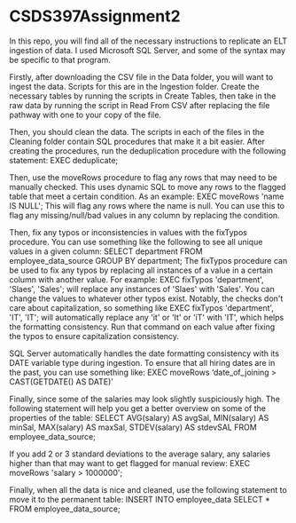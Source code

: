# CSDS397Assignment2
In this repo, you will find all of the necessary instructions to replicate an ELT ingestion of data. I used Microsoft SQL Server, and some of the syntax may be specific to that program.

Firstly, after downloading the CSV file in the Data folder, you will want to ingest the data. Scripts for this are in the Ingestion folder. Create the necessary tables by running the scripts in Create Tables, then take in the raw data by running the script in Read From CSV after replacing the file pathway with one to your copy of the file.

Then, you should clean the data. The scripts in each of the files in the Cleaning folder contain SQL procedures that make it a bit easier. After creating the procedures, run the deduplication procedure with the following statement:
EXEC deduplicate;

Then, use the moveRows procedure to flag any rows that may need to be manually checked. This uses dynamic SQL to move any rows to the flagged table that meet a certain condition. As an example:
EXEC moveRows 'name IS NULL';
This will flag any rows where the name is null. You can use this to flag any missing/null/bad values in any column by replacing the condition.

Then, fix any typos or inconsistencies in values with the fixTypos procedure. You can use something like the following to see all unique values in a given column:
SELECT department FROM employee_data_source GROUP BY department;
The fixTypos procedure can be used to fix any typos by replacing all instances of a value in a certain column with another value. For example:
EXEC fixTypos 'department', 'Slaes', 'Sales';
will replace any instances of 'Slaes' with 'Sales'. You can change the values to whatever other typos exist. Notably, the checks don't care about capitalization, so something like
EXEC fixTypos 'department', 'IT', 'IT';
will automatically replace any 'it' or 'It' or 'iT' with 'IT', which helps the formatting consistency. Run that command on each value after fixing the typos to ensure capitalization consistency.

SQL Server automatically handles the date formatting consistency with its DATE variable type during ingestion. To ensure that all hiring dates are in the past, you can use something like:
EXEC moveRows ‘date_of_joining > CAST(GETDATE() AS DATE)’

Finally, since some of the salaries may look slightly suspiciously high. The following statement will help you get a better overview on some of the properties of the table:
SELECT 
    AVG(salary) AS avgSal,
    MIN(salary) AS minSal,
    MAX(salary) AS maxSal,
    STDEV(salary) AS stdevSAL
FROM employee_data_source;

If you add 2 or 3 standard deviations to the average salary, any salaries higher than that may want to get flagged for manual review:
EXEC moveRows 'salary > 1000000';

Finally, when all the data is nice and cleaned, use the following statement to move it to the permanent table:
INSERT INTO employee_data SELECT * FROM employee_data_source;
